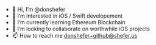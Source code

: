 - 👋 Hi, I’m @donshefer
- 👀 I’m interested in iOS / Swift developement
- 🌱 I’m currently learning Ethereum Blockchain
- 💞️ I’m looking to collaborate on worthwhile iOS projects
- 📫 How to reach me donshefer+github@shefer.us

<!---
donshefer/donshefer is a ✨ special ✨ repository because its `README.md` (this file) appears on your GitHub profile.
You can click the Preview link to take a look at your changes.
--->
